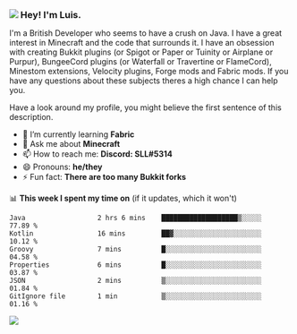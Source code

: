 <h3 style="margin: auto;"><img src="https://avatars.githubusercontent.com/u/39528861?s=48&v=4" ></img> Hey! I'm Luis.</h3>

I'm a British Developer who seems to have a crush on Java. I have a great interest in Minecraft and the code that surrounds it. I have an obsession with creating Bukkit plugins (or Spigot or Paper or Tuinity or Airplane or Purpur), BungeeCord plugins (or Waterfall or Travertine or FlameCord), Minestom extensions, Velocity plugins, Forge mods and Fabric mods. If you have any questions about these subjects theres a high chance I can help you.
  
Have a look around my profile, you might believe the first sentence of this description.

- 🌱 I’m currently learning **Fabric**
- 💬 Ask me about **Minecraft**
- 📫 How to reach me: **Discord: SLL#5314**
- 😄 Pronouns: **he/they**
- ⚡ Fun fact: **There are too many Bukkit forks**

📊 **This week I spent my time on** (if it updates, which it won't)
<!--START_SECTION:waka-->

```text
Java                  2 hrs 6 mins    ███████████████████▒░░░░░   77.89 %
Kotlin                16 mins         ██▓░░░░░░░░░░░░░░░░░░░░░░   10.12 %
Groovy                7 mins          █░░░░░░░░░░░░░░░░░░░░░░░░   04.58 %
Properties            6 mins          █░░░░░░░░░░░░░░░░░░░░░░░░   03.87 %
JSON                  2 mins          ▒░░░░░░░░░░░░░░░░░░░░░░░░   01.84 %
GitIgnore file        1 min           ▒░░░░░░░░░░░░░░░░░░░░░░░░   01.16 %
```

<!--END_SECTION:waka-->

<a href="https://sllcoding.dev"><img src="https://github-readme-stats.vercel.app/api?username=SLLCoding&show_icons=true&theme=great-gatsby" /></a>
